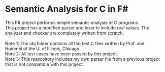 # Semantic Analysis for C in F#
This F# project performs simple semantic analysis of C programs.\
This project has a modified parser and lexer to include real values. The analyzer and checker are completely written from scratch.\
\
Note 1: The obj folder contains all the test C files written by Prof. Joe Hummel of the U. of Illinois, Chicago.\
Note 2: All test cases have been passed by this project.\
Note 3: This respository includes my own parser file from a previous project that is not compatible with this project.
